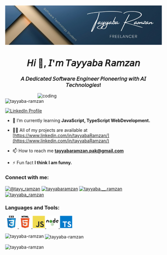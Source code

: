 ![logo](https://github.com/tayyaba-ramzan/tayyaba-ramzan/blob/main/WhatsApp%20Image%202024-02-26%20at%201.34.55%20PM.jpeg)

<h1 align="center">𝘏𝘪 👋, 𝘐'𝘮 𝘛𝘢𝘺𝘺𝘢𝘣𝘢 𝘙𝘢𝘮𝘻𝘢𝘯</h1>
<h3 align="center">𝘈 𝘋𝘦𝘥𝘪𝘤𝘢𝘵𝘦𝘥 𝘚𝘰𝘧𝘵𝘸𝘢𝘳𝘦 𝘌𝘯𝘨𝘪𝘯𝘦𝘦𝘳 𝘗𝘪𝘰𝘯𝘦𝘦𝘳𝘪𝘯𝘨 𝘸𝘪𝘵𝘩 𝘈𝘐 𝘛𝘦𝘤𝘩𝘯𝘰𝘭𝘰𝘨𝘪𝘦𝘴!</h3>

<img align="right" alt="coding" width="400" src="https://camo.githubusercontent.com/7de37139d0b4c1ce40865e799b446c0e963a3dd8fb68d239707237c40604fa3d/68747470733a2f2f63646e2e6472696262626c652e636f6d2f75736572732f3733303730332f73637265656e73686f74732f363538313234332f6176656e746f2e676966">

<p align="left"> <img src="https://komarev.com/ghpvc/?username=tayyaba-ramzan&label=Profile%20views&color=0e75b6&style=" alt="tayyaba-ramzan" /> </p>

<p align="left"> 
    <a href="https://www.linkedin.com/in/tayyabaRamzan/" target="_blank">
      <img src="https://img.shields.io/badge/LinkedIn-Connect-blue?style=for-the-badge&logo=linkedin" alt="LinkedIn Profile" />
    </a> 
  </p>
  

- 🌱 I’m currently learning **JavaScript, TypeScript WebDevelopment.**

- 👨‍💻 All of my projects are available at [https://www.linkedin.com/in/tayyabaRamzan/](https://www.linkedin.com/in/tayyabaRamzan/)

- 📫 How to reach me **tayyabaramzan.pak@gmail.com**

- ⚡ Fun fact **I think I am funny.**

<h3 align="left">Connect with me:</h3>
<p align="left">
<a href="https://twitter.com/@tayy_ramzan" target="blank"><img align="center" src="https://raw.githubusercontent.com/rahuldkjain/github-profile-readme-generator/master/src/images/icons/Social/twitter.svg" alt="@tayy_ramzan" height="30" width="40" /></a>
<a href="https://linkedin.com/in/tayyabaramzan" target="blank"><img align="center" src="https://raw.githubusercontent.com/rahuldkjain/github-profile-readme-generator/master/src/images/icons/Social/linked-in-alt.svg" alt="tayyabaramzan" height="30" width="40" /></a>
<a href="https://instagram.com/tayyaba.__.ramzan" target="blank"><img align="center" src="https://raw.githubusercontent.com/rahuldkjain/github-profile-readme-generator/master/src/images/icons/Social/instagram.svg" alt="tayyaba.__.ramzan" height="30" width="40" /></a>
<a href="https://discord.gg/tayyaba_ramzan" target="blank"><img align="center" src="https://raw.githubusercontent.com/rahuldkjain/github-profile-readme-generator/master/src/images/icons/Social/discord.svg" alt="tayyaba_ramzan" height="30" width="40" /></a>
</p>

<h3 align="left">Languages and Tools:</h3>
<p align="left"> <a href="https://www.w3schools.com/css/" target="_blank" rel="noreferrer"> <img src="https://raw.githubusercontent.com/devicons/devicon/master/icons/css3/css3-original-wordmark.svg" alt="css3" width="40" height="40"/> </a> <a href="https://www.w3.org/html/" target="_blank" rel="noreferrer"> <img src="https://raw.githubusercontent.com/devicons/devicon/master/icons/html5/html5-original-wordmark.svg" alt="html5" width="40" height="40"/> </a> <a href="https://developer.mozilla.org/en-US/docs/Web/JavaScript" target="_blank" rel="noreferrer"> <img src="https://raw.githubusercontent.com/devicons/devicon/master/icons/javascript/javascript-original.svg" alt="javascript" width="40" height="40"/> </a> <a href="https://nodejs.org" target="_blank" rel="noreferrer"> <img src="https://raw.githubusercontent.com/devicons/devicon/master/icons/nodejs/nodejs-original-wordmark.svg" alt="nodejs" width="40" height="40"/> </a> <a href="https://www.typescriptlang.org/" target="_blank" rel="noreferrer"> <img src="https://raw.githubusercontent.com/devicons/devicon/master/icons/typescript/typescript-original.svg" alt="typescript" width="40" height="40"/> </a> </p>

<p><img align="left" src="https://github-readme-stats.vercel.app/api/top-langs?username=tayyaba-ramzan&show_icons=true&locale=en&layout=compact" alt="tayyaba-ramzan" /></p>

<p>&nbsp;<img align="center" src="https://github-readme-stats.vercel.app/api?username=tayyaba-ramzan&show_icons=true&locale=en" alt="tayyaba-ramzan" /></p>

<p><img align="center" src="https://github-readme-streak-stats.herokuapp.com/?user=tayyaba-ramzan&" alt="tayyaba-ramzan" /></p>
